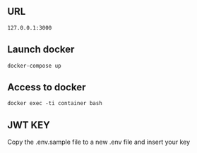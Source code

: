 ## URL
```
127.0.0.1:3000
```

## Launch docker
```
docker-compose up
```

## Access to docker
```
docker exec -ti container bash
```

## JWT KEY
Copy the .env.sample file to a new .env file and insert your key

